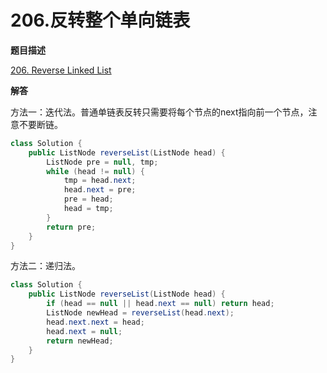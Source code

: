 # 206.反转整个单向链表

**题目描述**

[206. Reverse Linked List](https://leetcode.com/problems/reverse-linked-list/)

**解答**

方法一：迭代法。普通单链表反转只需要将每个节点的next指向前一个节点，注意不要断链。

```java
class Solution {
    public ListNode reverseList(ListNode head) {
        ListNode pre = null, tmp;
        while (head != null) {
            tmp = head.next;
            head.next = pre;
            pre = head;
            head = tmp;
        }
        return pre;
    }
}
```

方法二：递归法。

```java
class Solution {
    public ListNode reverseList(ListNode head) {
        if (head == null || head.next == null) return head;
        ListNode newHead = reverseList(head.next);
        head.next.next = head;
        head.next = null;
        return newHead;
    }
}
```
